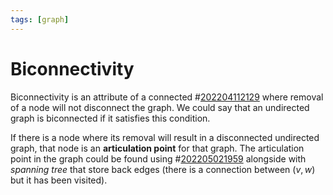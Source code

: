 ```yaml
---
tags: [graph]
---
```


# Biconnectivity

Biconnectivity is an attribute of a connected #[202204112129](202204112129.md) where removal of
a node will not disconnect the graph. We could say that an undirected graph is
biconnected if it satisfies this condition.

If there is a node where its removal will result in a disconnected undirected
graph, that node is an **articulation point** for that graph. The articulation
point in the graph could be found using #[202205021959](202205021959.md) alongside with
*spanning tree* that store back edges (there is a connection between $(v,w)$ but
it has been visited).
